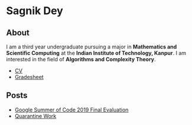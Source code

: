 # Sagnik Dey
## About
I am a third year undergraduate pursuing a major in **Mathematics and Scientific Computing** at the **Indian Institute of Technology, Kanpur**. I am interested in the field of **Algorithms and Complexity Theory**.
* [CV](Latest%20Resume.pdf)
* [Gradesheet](Latest%20Gradesheet%20Scan.pdf)

## Posts
* [Google Summer of Code 2019 Final Evaluation](GSoC)
* [Quarantine Work](Q)

